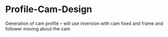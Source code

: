 # Profile-Cam-Design
Generation of cam profile – will use inversion with cam fixed and frame and follower moving about the cam

